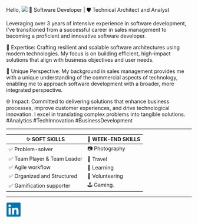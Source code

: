 
Hello, <img src="https://raw.githubusercontent.com/MartinHeinz/MartinHeinz/master/wave.gif" width="30px">
🚀 Software Developer | 🛡️ Technical Architect and Analyst

Leveraging over 3 years of intensive experience in software development, I've transitioned from a successful career in sales management to becoming a proficient and innovative software developer.

🔬 Expertise: Crafting resilient and scalable software architectures using modern technologies. My focus is on building efficient, high-impact solutions that align with business objectives and user needs.

🏦 Unique Perspective: My background in sales management provides me with a unique understanding of the commercial aspects of technology, enabling me to approach software development with a broader, more integrated perspective.

🌐 Impact: Committed to delivering solutions that enhance business processes, improve customer experiences, and drive technological innovation. I excel in translating complex problems into tangible solutions.
 #Analytics #TechInnovation #BusinessDevelopment

---

|  :sparkles: SOFT SKILLS                        |  :deciduous_tree: WEEK-END SKILLS |
|------------------------------------------------|-----------------------------------|
| :white_check_mark: Problem-solver              | :camera: Photography              |
| :white_check_mark: Team Player & Team Leader   | :sunrise_over_mountains: Travel   |
| :white_check_mark: Agile workflow              | :book: Learning                   |
| :white_check_mark: Organized and Structured    | :open_hands: Volunteering         |
| :white_check_mark: Gamification supporter      | :joystick: Gaming.                |

---

<a href="https://linkedin.com/in/nicolas-denoel">
  <img align="center" src="https://github.com/devicons/devicon/blob/master/icons/linkedin/linkedin-original.svg" alt="linkedin.com/in/nicolas-denoel" width="40" height="40" />
</a> 

